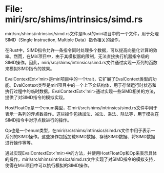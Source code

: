 # File: miri/src/shims/intrinsics/simd.rs

miri/src/shims/intrinsics/simd.rs文件是Rust的miri项目中的一个文件，用于处理SIMD（Single Instruction, Multiple Data）指令相关的操作。

在Rust中，SIMD指令允许一条指令同时处理多个数据，可以提高向量化计算的效率。然而，在Miri项目中，由于其模拟器的限制，无法直接执行机器指令级的SIMD操作。因此，miri/src/shims/intrinsics/simd.rs文件通过实现一系列的函数来模拟SIMD指令的效果。

EvalContextExt<'mir>是miri项目中的一个trait，它扩展了EvalContext类型的功能。EvalContext类型是miri项目中的一个上下文结构体，用于存储运行时状态和执行过程中的临时数据。EvalContextExt<'mir>通过实现一些SIMD相关的方法，提供了对SIMD指令的模拟实现。

HostFloatOp是一个enum类型，在miri/src/shims/intrinsics/simd.rs文件中用于表示一系列的浮点数操作。这些操作包括加法、减法、乘法、除法等，用于模拟在SIMD指令中对浮点数进行的操作。

Op也是一个enum类型，在miri/src/shims/intrinsics/simd.rs文件中用于表示一系列的SIMD操作。这些操作包括加载SIMD数据、存储SIMD数据、将SIMD数据进行操作等等。

通过实现EvalContextExt<'mir>中的方法，并使用HostFloatOp和Op来表示具体的操作，miri/src/shims/intrinsics/simd.rs文件实现了对SIMD指令的模拟支持，使得在Miri项目中可以执行模拟的SIMD操作。

